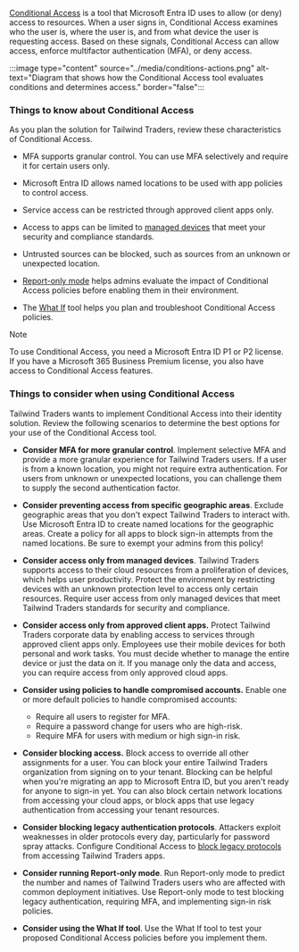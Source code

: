 [Conditional Access](/azure/active-directory/conditional-access/overview) is a tool that Microsoft Entra ID uses to allow (or deny) access to resources. When a user signs in, Conditional Access examines who the user is, where the user is, and from what device the user is requesting access. Based on these signals, Conditional Access can allow access, enforce multifactor authentication (MFA), or deny access.  

:::image type="content" source="../media/conditions-actions.png" alt-text="Diagram that shows how the Conditional Access tool evaluates conditions and determines access." border="false":::

### Things to know about Conditional Access

As you plan the solution for Tailwind Traders, review these characteristics of Conditional Access.

- MFA supports granular control. You can use MFA selectively and require it for certain users only.

- Microsoft Entra ID allows named locations to be used with app policies to control access.

- Service access can be restricted through approved client apps only.

- Access to apps can be limited to [managed devices](/azure/active-directory/conditional-access/concept-condition-filters-for-devices) that meet your security and compliance standards.

- Untrusted sources can be blocked, such as sources from an unknown or unexpected location.

- [Report-only mode](/azure/active-directory/conditional-access/concept-conditional-access-report-only) helps admins evaluate the impact of Conditional Access policies before enabling them in their environment.

- The [What If](/azure/active-directory/conditional-access/what-if-tool) tool helps you plan and troubleshoot Conditional Access policies.

> [!NOTE]
> To use Conditional Access, you need a Microsoft Entra ID P1 or P2 license. If you have a Microsoft 365 Business Premium license, you also have access to Conditional Access features. 

### Things to consider when using Conditional Access

Tailwind Traders wants to implement Conditional Access into their identity solution. Review the following scenarios to determine the best options for your use of the Conditional Access tool.

- **Consider MFA for more granular control**. Implement selective MFA and provide a more granular experience for Tailwind Traders users. If a user is from a known location, you might not require extra authentication. For users from unknown or unexpected locations, you can challenge them to supply the second authentication factor.

- **Consider preventing access from specific geographic areas**. Exclude geographic areas that you don't expect Tailwind Traders to interact with. Use Microsoft Entra ID to create named locations for the geographic areas. Create a policy for all apps to block sign-in attempts from the named locations. Be sure to exempt your admins from this policy!

- **Consider access only from managed devices**. Tailwind Traders supports access to their cloud resources from a proliferation of devices, which helps user productivity. Protect the environment by restricting devices with an unknown protection level to access only certain resources. Require user access from only managed devices that meet Tailwind Traders standards for security and compliance.

- **Consider access only from approved client apps.** Protect Tailwind Traders corporate data by enabling access to services through approved client apps only. Employees use their mobile devices for both personal and work tasks. You must decide whether to manage the entire device or just the data on it. If you manage only the data and access, you can require access from only approved cloud apps.

- **Consider using policies to handle compromised accounts.** Enable one or more default policies to handle compromised accounts:
   - Require all users to register for MFA.
   - Require a password change for users who are high-risk.
   - Require MFA for users with medium or high sign-in risk.

- **Consider blocking access.** Block access to override all other assignments for a user. You can block your entire Tailwind Traders organization from signing on to your tenant. Blocking can be helpful when you're migrating an app to Microsoft Entra ID, but you aren't ready for anyone to sign-in yet. You can also block certain network locations from accessing your cloud apps, or block apps that use legacy authentication from accessing your tenant resources.

- **Consider blocking legacy authentication protocols**. Attackers exploit weaknesses in older protocols every day, particularly for password spray attacks. Configure Conditional Access to [block legacy protocols](/azure/active-directory/conditional-access/howto-conditional-access-policy-block-legacy) from accessing Tailwind Traders apps.

- **Consider running Report-only mode**. Run Report-only mode to predict the number and names of Tailwind Traders users who are affected with common deployment initiatives. Use Report-only mode to test blocking legacy authentication, requiring MFA, and implementing sign-in risk policies. 

- **Consider using the What If tool**. Use the What If tool to test your proposed Conditional Access policies before you implement them.
